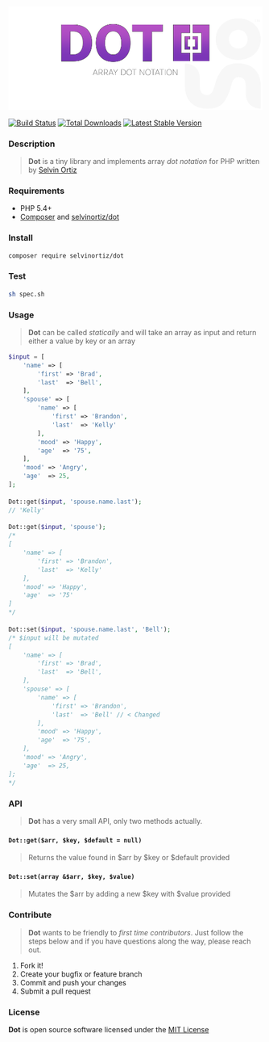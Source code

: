 ![Dot](Dot.png)

[![Build Status](https://travis-ci.org/selvinortiz/dot.png)](https://travis-ci.org/selvinortiz/dot)
[![Total Downloads](https://poser.pugx.org/selvinortiz/dot/d/total.png)](https://packagist.org/packages/selvinortiz/dot)
[![Latest Stable Version](https://poser.pugx.org/selvinortiz/dot/v/stable.png)](https://packagist.org/packages/selvinortiz/dot)

### Description
>**Dot** is a tiny library and implements array _dot notation_ for PHP written by [Selvin Ortiz](https://selvinortiz.com)

### Requirements
- PHP 5.4+
- [Composer](http://getcomposer.org) and [selvinortiz/dot](https://packagist.org/packages/selvinortiz/dot)

### Install
```bash
composer require selvinortiz/dot
```

### Test
```bash
sh spec.sh
```

### Usage
> **Dot** can be called _statically_ and will take an array as input and return either a value by key or an array

```php
$input = [
    'name' => [
        'first' => 'Brad',
        'last'  => 'Bell',
    ],
    'spouse' => [
        'name' => [
            'first' => 'Brandon',
            'last'  => 'Kelly'
        ],
        'mood' => 'Happy',
        'age'  => '75',
    ],
    'mood' => 'Angry',
    'age'  => 25,
];

Dot::get($input, 'spouse.name.last');
// 'Kelly'

Dot::get($input, 'spouse');
/*
[
    'name' => [
        'first' => 'Brandon',
        'last'  => 'Kelly'
    ],
    'mood' => 'Happy',
    'age'  => '75'
]
*/

Dot::set($input, 'spouse.name.last', 'Bell');
/* $input will be mutated
[
    'name' => [
        'first' => 'Brad',
        'last'  => 'Bell',
    ],
    'spouse' => [
        'name' => [
            'first' => 'Brandon',
            'last'  => 'Bell' // < Changed
        ],
        'mood' => 'Happy',
        'age'  => '75',
    ],
    'mood' => 'Angry',
    'age'  => 25,
];
*/
```

### API
> **Dot** has a very small API, only two methods actually.

#### `Dot::get($arr, $key, $default = null)`
> Returns the value found in $arr by $key or $default provided

#### `Dot::set(array &$arr, $key, $value)`
> Mutates the $arr by adding a new $key with $value provided

### Contribute
> **Dot** wants to be friendly to _first time contributors_. Just follow the steps below and if you have questions along the way, please reach out.

1. Fork it!
1. Create your bugfix or feature branch
1. Commit and push your changes
1. Submit a pull request

### License
**Dot** is open source software licensed under the [MIT License](LICENSE.txt)
